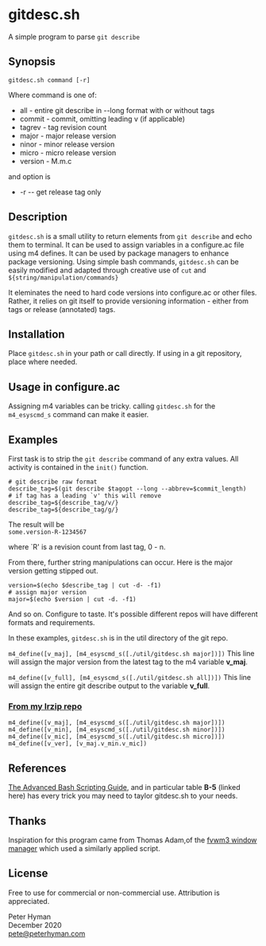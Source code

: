 # gitdesc.sh
A simple program to parse `git describe`

## Synopsis
`gitdesc.sh command [-r]`

Where command is one of:
* all - entire git describe in --long format with or without tags
* commit - commit, omitting leading v (if applicable)
* tagrev - tag revision count
* major - major release version
* ninor - minor release version
* micro - micro release version
* version - M.m.c

and option is
* -r -- get release tag only

## Description
`gitdesc.sh` is a small utility to return elements from `git describe` and echo them to terminal. It can be used to assign variables in a configure.ac file using m4 defines. It can be used by package managers to enhance package versioning. Using simple bash commands, `gitdesc.sh` can be easily modified and adapted through creative use of `cut` and `${string/manipulation/commands}`

It eleminates the need to hard code versions into configure.ac or other files. Rather, it relies on git itself to provide versioning information - either from tags or release (annotated) tags.

## Installation
Place `gitdesc.sh` in your path or call directly. If using in a git repository, place where needed.

## Usage in configure.ac
Assigning m4 variables can be tricky. calling `gitdesc.sh` for the `m4_esyscmd_s` command can make it easier.

## Examples
First task is to strip the `git describe` command of any extra values. All activity is contained in the `init()` function. 
```
# git describe raw format
describe_tag=$(git describe $tagopt --long --abbrev=$commit_length)
# if tag has a leading `v' this will remove
describe_tag=${describe_tag/v/}
describe_tag=${describe_tag/g/}
```
The result will be  
`some.version-R-1234567`

where `R' is a revision count from last tag, 0 - n.

From there, further string manipulations can occur. Here is the major version getting stipped out.
```
version=$(echo $describe_tag | cut -d- -f1)
# assign major version
major=$(echo $version | cut -d. -f1)
```

And so on. Configure to taste. It's possible different repos will have different formats and requirements.

In these examples, `gitdesc.sh` is in the util directory of the git repo.

`m4_define([v_maj], [m4_esyscmd_s([./util/gitdesc.sh major])])`
This line will assign the major version from the latest tag to the m4 variable **v_maj**.

`m4_define([v_full], [m4_esyscmd_s([./util/gitdesc.sh all])])`
This line will assign the entire git describe output to the variable **v_full**.

### [From my lrzip repo](https://github.com/pete4abw/lrzip)
```
m4_define([v_maj], [m4_esyscmd_s([./util/gitdesc.sh major])])  
m4_define([v_min], [m4_esyscmd_s([./util/gitdesc.sh minor])])  
m4_define([v_mic], [m4_esyscmd_s([./util/gitdesc.sh micro])])  
m4_define([v_ver], [v_maj.v_min.v_mic])  
```

## References
[The Advanced Bash Scripting Guide](https://tldp.org/LDP/abs/html/refcards.html#AEN22828), and in particular table **B-5** (linked here) has every trick you may need to taylor gitdesc.sh to your needs.
## Thanks
Inspiration for this program came from Thomas Adam,of the [fvwm3 window manager](https://github.com/fvwmorg/fvwm3) which used a similarly applied script.

## License
Free to use for commercial or non-commercial use. Attribution is appreciated.

Peter Hyman  
December 2020  
pete@peterhyman.com  
